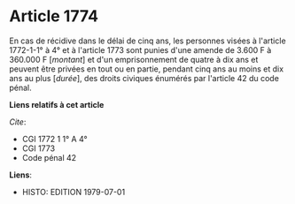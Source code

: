 # Article 1774

En cas de récidive dans le délai de cinq ans, les personnes visées à l'article 1772-1-1° à 4° et à l'article 1773 sont punies
d'une amende de 3.600 F à 360.000 F [*montant*] et d'un emprisonnement de quatre à dix ans et peuvent être privées en tout ou
en partie, pendant cinq ans au moins et dix ans au plus [*durée*], des droits civiques énumérés par l'article 42 du code
pénal.

**Liens relatifs à cet article**

_Cite_:

  - CGI 1772 1 1° A 4°
  - CGI 1773
  - Code pénal 42

**Liens**:

  - HISTO: EDITION 1979-07-01
